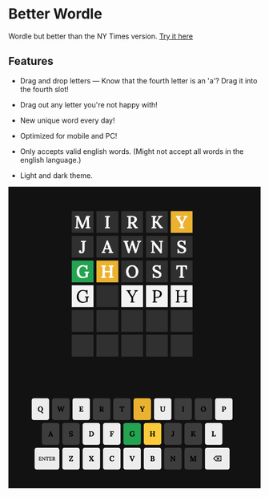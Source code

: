 # Better Wordle
Wordle but better than the NY Times version.
[Try it here](https://wordle-royale.netlify.app/)

## Features
- Drag and drop letters — Know that the fourth letter is an 'a'? Drag it into the fourth slot!

- Drag out any letter you're not happy with!

- New unique word every day!

- Optimized for mobile and PC!

- Only accepts valid english words. (Might not accept all words in the english language.)

- Light and dark theme.

![Preview](/src/assets/Preview.png)
